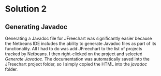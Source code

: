 # Solution 2

## Generating Javadoc

Generating a Javadoc file for JFreechart was significantly easier because the Netbeans IDE
includes the ability to generate Javadoc files as part of its functionality. All I had to 
do was add JFreechart to the list of projects tracked by Netbeans. I then right-clicked on the 
project and selected *Generate Javadoc*. The documentation was automatically saved into
the JFreechart project folder, so I simply copied the HTML into the *javadoc* folder.